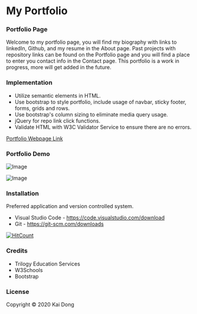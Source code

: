 # My Portfolio

### Portfolio Page
Welcome to my portfolio page, you will find my biography with links to linkedIn, Github, and my resume in the About page. Past projects with repository links can be found on the Portfolio page and you will find a place to enter you contact info in the Contact page. This portfolio is a work in progress, more will get added in the future.

### Implementation
* Utilize semantic elements in HTML.
* Use bootstrap to style portfolio, include usage of navbar, sticky footer, forms, grids and rows.
* Use bootstrap's column sizing to eliminate media query usage.
* jQuery for repo link click functions. 
* Validate HTML with W3C Validator Service to ensure there are no errors.

[Portfolio Webpage Link](https://kaidong-chr.github.io/My_Portfolio/)

### Portfolio Demo

![Image](./assets/Images/My_Portfolio.gif "Portfolio Demo")

![Image](https://img.shields.io/badge/Languages-html%20%7C%20css%20%7C%20javascript-yellow)

### Installation

Preferred application and version controlled system.
* Visual Studio Code - https://code.visualstudio.com/download
* Git - https://git-scm.com/downloads

[![HitCount](https://img.shields.io/github/search/kaidong-chr/My_Portfolio/search)](https://img.shields.io/github/search/kaidong-chr/My_Portfolio/})

### Credits

* Trilogy Education Services
* W3Schools
* Bootstrap

### License

Copyright © 2020 Kai Dong